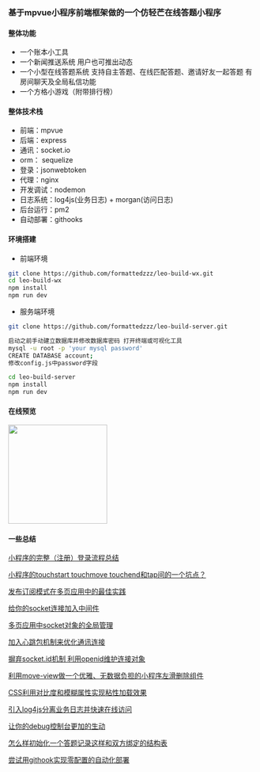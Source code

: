 ### 基于mpvue小程序前端框架做的一个仿轻芒在线答题小程序

#### 整体功能
- 一个账本小工具
- 一个新闻推送系统 用户也可推出动态
- 一个小型在线答题系统 支持自主答题、在线匹配答题、邀请好友一起答题 有房间聊天及全局私信功能
- 一个方格小游戏（附带排行榜）
#### 整体技术栈
- 前端：mpvue
- 后端：express
- 通讯：socket.io
- orm： sequelize
- 登录：jsonwebtoken
- 代理：nginx
- 开发调试：nodemon
- 日志系统：log4js(业务日志) + morgan(访问日志)
- 后台运行：pm2
- 自动部署：githooks
<!-- [![npm package](https://img.shields.io/npm/v/mpvue-entry.svg)](https://npmjs.org/package/mpvue-entry)
[![npm downloads](https://img.shields.io/npm/dm/mpvue-entry.svg)](https://npmjs.org/package/mpvue-entry)
[![build status](https://travis-ci.org/F-loat/mpvue-entry.svg?branch=master)](https://travis-ci.org/F-loat/mpvue-entry)
[![codecov](https://codecov.io/gh/F-loat/mpvue-entry/branch/master/graph/badge.svg)](https://codecov.io/gh/F-loat/mpvue-entry/branch/master)
[![codebeat badge](https://codebeat.co/badges/c51b57e4-c809-404e-a825-4271a8e2e01e)](https://codebeat.co/projects/github-com-f-loat-mpvue-entry-master)
[![license](https://img.shields.io/github/license/mashape/apistatus.svg)](https://github.com/F-loat/mpvue-entry/blob/master/LICENSE) -->

#### 环境搭建

- 前端环境

``` bash
git clone https://github.com/formattedzzz/leo-build-wx.git
cd leo-build-wx
npm install
npm run dev
```

- 服务端环境

``` bash
git clone https://github.com/formattedzzz/leo-build-server.git

启动之前手动建立数据库并修改数据库密码 打开终端或可视化工具
mysql -u root -p 'your mysql password'
CREATE DATABASE account;
修改config.js中password字段

cd leo-build-server
npm install
npm run dev
```

#### 在线预览

<img src="https://i.loli.net/2019/01/20/5c434b5c6a01c.jpg" width="200" height="200">

#### 一些总结
[小程序的完整（注册）登录流程总结](https://github.com/formattedzzz/leo-build-wx/blob/master/summary/login.md)

[小程序的touchstart touchmove touchend和tap间的一个坑点？](https://github.com/formattedzzz/leo-build-wx/blob/master/summary/login.md)

[发布订阅模式在多页应用中的最佳实践](https://github.com/formattedzzz/leo-build-wx/blob/master/summary/login.md)

[给你的socket连接加入中间件](https://github.com/formattedzzz/leo-build-wx/blob/master/summary/login.md)

[多页应用中socket对象的全局管理](https://github.com/formattedzzz/leo-build-wx/blob/master/summary/login.md)

[加入心跳包机制来优化通讯连接](https://github.com/formattedzzz/leo-build-wx/blob/master/summary/login.md)

[摒弃socket.id机制 利用openid维护连接对象](https://github.com/formattedzzz/leo-build-wx/blob/master/summary/login.md)

[利用move-view做一个优雅、无数据负担的小程序左滑删除组件](https://github.com/formattedzzz/smooth-slider4mp)

[CSS利用对比度和模糊属性实现粘性加载效果](https://github.com/formattedzzz/leo-build-wx/blob/master/summary/login.md)

[引入log4js分离业务日志并快速在线访问](https://github.com/formattedzzz/leo-build-wx/blob/master/summary/login.md)

[让你的debug控制台更加的生动](https://github.com/formattedzzz/leo-build-wx/blob/master/summary/login.md)

[怎么样初始化一个答题记录这样和双方绑定的结构表](https://github.com/formattedzzz/leo-build-wx/blob/master/summary/login.md)

[尝试用githook实现零配置的自动化部署](https://github.com/formattedzzz/leo-build-wx/blob/master/summary/login.md)
